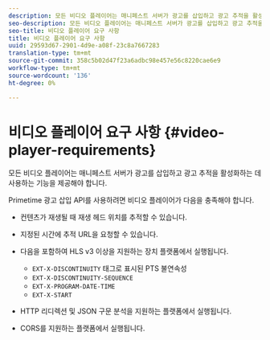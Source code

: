 ```yaml
---
description: 모든 비디오 플레이어는 매니페스트 서버가 광고를 삽입하고 광고 추적을 활성화하는 데 사용하는 기능을 제공해야 합니다.
seo-description: 모든 비디오 플레이어는 매니페스트 서버가 광고를 삽입하고 광고 추적을 활성화하는 데 사용하는 기능을 제공해야 합니다.
seo-title: 비디오 플레이어 요구 사항
title: 비디오 플레이어 요구 사항
uuid: 29593d67-2901-4d9e-a08f-23c8a7667283
translation-type: tm+mt
source-git-commit: 358c5b02d47f23a6adbc98e457e56c8220cae6e9
workflow-type: tm+mt
source-wordcount: '136'
ht-degree: 0%

---
```



# 비디오 플레이어 요구 사항 {#video-player-requirements}

모든 비디오 플레이어는 매니페스트 서버가 광고를 삽입하고 광고 추적을 활성화하는 데 사용하는 기능을 제공해야 합니다.

Primetime 광고 삽입 API를 사용하려면 비디오 플레이어가 다음을 충족해야 합니다.

* 컨텐츠가 재생될 때 재생 헤드 위치를 추적할 수 있습니다.
* 지정된 시간에 추적 URL을 요청할 수 있습니다.
* 다음을 포함하여 HLS v3 이상을 지원하는 장치 플랫폼에서 실행됩니다.

   * `EXT-X-DISCONTINUITY` 태그로 표시된 PTS 불연속성
   * `EXT-X-DISCONTINUITY-SEQUENCE`
   * `EXT-X-PROGRAM-DATE-TIME`
   * `EXT-X-START`

* HTTP 리디렉션 및 JSON 구문 분석을 지원하는 플랫폼에서 실행됩니다.
* CORS를 지원하는 플랫폼에서 실행됩니다.